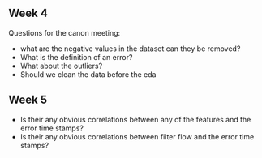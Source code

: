 
## Week 4
Questions for the canon meeting:
- what are the negative values in the dataset can they be removed?
- What is the definition of an error?
- What about the outliers?
- Should we clean the data before the eda

## Week 5
- Is their any obvious correlations between any of the features and the error time stamps?
-  Is their any obvious correlations between filter flow and the error time stamps?
